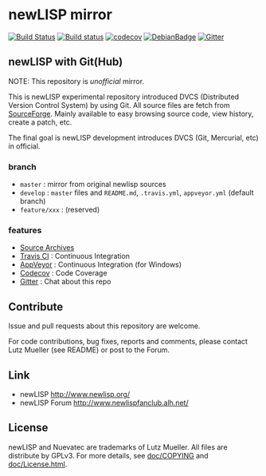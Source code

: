 newLISP mirror
==============

[![Build Status](https://travis-ci.org/kosh04/newlisp.svg?branch=develop)](https://travis-ci.org/kosh04/newlisp)
[![Build status](https://ci.appveyor.com/api/projects/status/qg6ijtx867q5fxnl/branch/develop?svg=true)](https://ci.appveyor.com/project/kosh04/newlisp/branch/develop)
[![codecov](https://codecov.io/gh/kosh04/newlisp/branch/develop/graph/badge.svg)](https://codecov.io/gh/kosh04/newlisp)
[![DebianBadge](https://badges.debian.net/badges/debian/stable/newlisp/version.svg)](https://packages.debian.org/stable/newlisp) <!-- OR https://buildd.debian.org/status/package.php?p=newlisp -->
[![Gitter](https://badges.gitter.im/Join%20Chat.svg)](https://gitter.im/kosh04/newlisp)

## newLISP with Git(Hub)

NOTE: This repository is *unofficial* mirror.

This is newLISP experimental repository introduced DVCS (Distributed Version Control System) by using Git.
All source files are fetch from [SourceForge](http://sourceforge.net/projects/newlisp/files/).
Mainly available to easy browsing source code, view history, create a patch, etc.

The final goal is newLISP development introduces DVCS (Git, Mercurial, etc) in official.

### branch

- `master`  : mirror from original newlisp sources
- `develop` : `master` files and `README.md`, `.travis.yml`, `appveyor.yml` (default branch)
- `feature/xxx` : (reserved)

### features

- [Source Archives](https://github.com/kosh04/newlisp/releases)
- [Travis CI](https://travis-ci.org/kosh04/newlisp) : Continuous Integration
- [AppVeyor](https://ci.appveyor.com/project/kosh04) : Continuous Integration (for Windows)
- [Codecov](https://codecov.io/gh/kosh04/newlisp) : Code Coverage
- [Gitter](https://gitter.im/kosh04/newlisp) : Chat about this repo

## Contribute

Issue and pull requests about this repository are welcome.

For code contributions, bug fixes, reports and comments,
please contact Lutz Mueller (see README) or post to the Forum.

## Link

- newLISP http://www.newlisp.org/
- newLISP Forum http://www.newlispfanclub.alh.net/

## License

newLISP and Nuevatec are trademarks of Lutz Mueller.
All files are distribute by GPLv3. For more details,
see [doc/COPYING](https://github.com/kosh04/newlisp/blob/master/doc/COPYING) and [doc/License.html](https://rawgit.com/kosh04/newlisp/master/doc/License.html).
